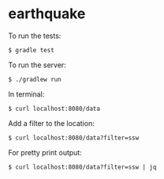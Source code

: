 # earthquake
To run the tests:
```
$ gradle test
```

To run the server:
```
$ ./gradlew run
```
In terminal:
```
$ curl localhost:8080/data
```
Add a filter to the location:
```
$ curl localhost:8080/data?filter=ssw
```
For pretty print output:
```
$ curl localhost:8080/data?filter=ssw | jq
```